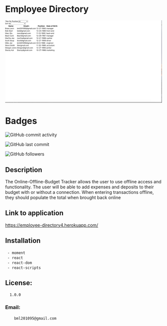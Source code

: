 # Employee Directory




 ![](src/images/directory.png) 
 
 
# Badges

![GitHub commit activity](https://img.shields.io/github/commit-activity/m/BrianLevin/Employee-Directory)

![GitHub last commit](https://img.shields.io/github/last-commit/BrianLevin/Employee-Directory)

![GitHub followers](https://img.shields.io/github/followers/BrianLevin?style=social)

## Description

The Online-Offline-Budget Tracker allows the user to use offline access and functionality. The user will be able to add expenses and deposits to their budget with or without a connection. When entering transactions offline, they should populate the total when brought back online

## Link to application

https://employee-directory4.herokuapp.com/

## Installation

     
     
     - moment
     - react
     - react-dom
     - react-scripts
     
     

## License:

      1.0.0 


### Email:

        bml201095@gmail.com
